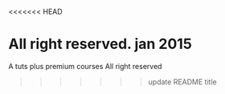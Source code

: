 <<<<<<< HEAD

All right reserved. jan 2015
=======
A tuts plus premium courses
All right reserved
>>>>>>> update README title
